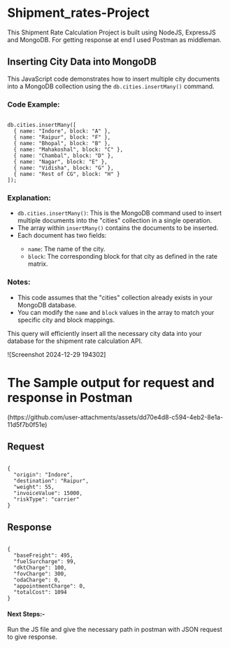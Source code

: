 # Shipment_rates-Project
<p>This Shipment Rate Calculation Project is built using NodeJS, ExpressJS and MongoDB. For getting response at end I used Postman as middleman.</p>
<h2>Inserting City Data into MongoDB</h2>

<p>This JavaScript code demonstrates how to insert multiple city documents into a MongoDB collection using the <code>db.cities.insertMany()</code> command.</p>

<h3>Code Example:</h3>

<pre><code>
db.cities.insertMany([
  { name: "Indore", block: "A" },
  { name: "Raipur", block: "F" },
  { name: "Bhopal", block: "B" },
  { name: "Mahakoshal", block: "C" },
  { name: "Chambal", block: "D" },
  { name: "Nagar", block: "E" },
  { name: "Vidisha", block: "G" },
  { name: "Rest of CG", block: "H" }
]);
</code></pre>

<h3>Explanation:</h3>

<ul>
  <li><code>db.cities.insertMany()</code>: This is the MongoDB command used to insert multiple documents into the "cities" collection in a single operation.</li>
  <li>The array within <code>insertMany()</code> contains the documents to be inserted.</li>
  <li>Each document has two fields:</li>
    <ul>
      <li><code>name</code>: The name of the city.</li>
      <li><code>block</code>: The corresponding block for that city as defined in the rate matrix.</li>
    </ul>
</ul>

<h3>Notes:</h3>

<ul>
  <li>This code assumes that the "cities" collection already exists in your MongoDB database.</li>
  <li>You can modify the <code>name</code> and <code>block</code> values in the array to match your specific city and block mappings.</li>
</ul>
<p>This query will efficiently insert all the necessary city data into your database for the shipment rate calculation API.</p>![Screenshot 2024-12-29 194302]
<h1>The Sample output for request and response in Postman</h1>
(https://github.com/user-attachments/assets/dd70e4d8-c594-4eb2-8e1a-11d5f7b0f51e)

<h2>Request</h2>
<pre><code>
{
  "origin": "Indore",
  "destination": "Raipur",
  "weight": 55,
  "invoiceValue": 15000,
  "riskType": "carrier"
}
</code></pre>

<h2>Response</h2>
<pre><code>
{
  "baseFreight": 495,
  "fuelSurcharge": 99,
  "dktCharge": 100,
  "fovCharge": 300,
  "odaCharge": 0, 
  "appointmentCharge": 0, 
  "totalCost": 1094
}
</code></pre>
<h4>Next Steps:-</h4>
<p>Run the JS file and give the necessary path in postman with JSON request to give response.</p>
